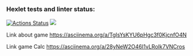 ### Hexlet tests and linter status:
[![Actions Status](https://github.com/iamnotarwen/java-project-61/workflows/hexlet-check/badge.svg)](https://github.com/iamnotarwen/java-project-61/actions)
<a href="https://codeclimate.com/github/iamnotarwen/java-project-61/maintainability"><img src="https://api.codeclimate.com/v1/badges/781c5131f8f7288c2fb6/maintainability" /></a>

Link about game https://asciinema.org/a/TgIsYsKYU6pHgc3f0KjcnfO4N

Link game Calc https://asciinema.org/a/28yNeW2O46I1vLRoIk7VNCros 
